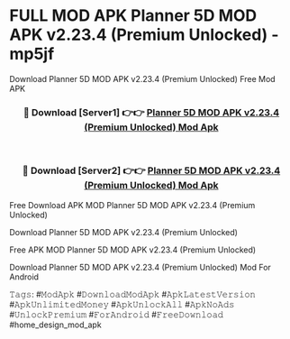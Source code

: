 # FULL MOD APK Planner 5D MOD APK v2.23.4 (Premium Unlocked) - mp5jf
Download Planner 5D MOD APK v2.23.4 (Premium Unlocked) Free Mod APK

<div align="center">
<h3>🔴 Download [Server1] 👉👉 <a href="https://apk-comot.site?title=Planner_5D_MOD_APK_v2.23.4_(Premium_Unlocked)">Planner 5D MOD APK v2.23.4 (Premium Unlocked) Mod Apk</a></h3><br>

<h3>🔴 Download [Server2] 👉👉 <a href="https://apk-comot.site?title=Planner_5D_MOD_APK_v2.23.4_(Premium_Unlocked)">Planner 5D MOD APK v2.23.4 (Premium Unlocked) Mod Apk</a></h3>
</div>


Free Download APK MOD Planner 5D MOD APK v2.23.4 (Premium Unlocked)

Download Planner 5D MOD APK v2.23.4 (Premium Unlocked) 

Free APK MOD Planner 5D MOD APK v2.23.4 (Premium Unlocked) 

Download Planner 5D MOD APK v2.23.4 (Premium Unlocked) Mod For Android

𝚃𝚊𝚐𝚜: #𝙼𝚘𝚍𝙰𝚙𝚔 #𝙳𝚘𝚠𝚗𝚕𝚘𝚊𝚍𝙼𝚘𝚍𝙰𝚙𝚔 #𝙰𝚙𝚔𝙻𝚊𝚝𝚎𝚜𝚝𝚅𝚎𝚛𝚜𝚒𝚘𝚗 #𝙰𝚙𝚔𝚄𝚗𝚕𝚒𝚖𝚒𝚝𝚎𝚍𝙼𝚘𝚗𝚎𝚢 #𝙰𝚙𝚔𝚄𝚗𝚕𝚘𝚌𝚔𝙰𝚕𝚕 #𝙰𝚙𝚔𝙽𝚘𝙰𝚍𝚜 #𝚄𝚗𝚕𝚘𝚌𝚔𝙿𝚛𝚎𝚖𝚒𝚞𝚖 #𝙵𝚘𝚛𝙰𝚗𝚍𝚛𝚘𝚒𝚍 #𝙵𝚛𝚎𝚎𝙳𝚘𝚠𝚗𝚕𝚘𝚊𝚍 #home_design_mod_apk